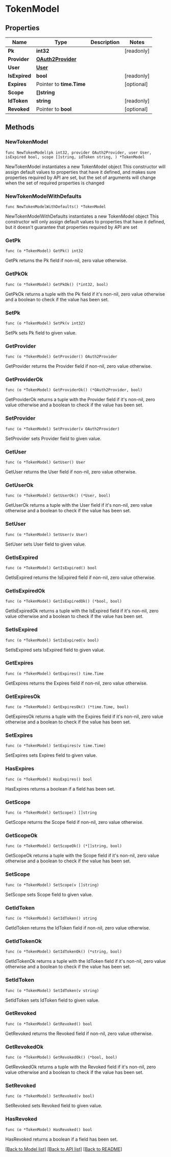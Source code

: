 # TokenModel

## Properties

Name | Type | Description | Notes
------------ | ------------- | ------------- | -------------
**Pk** | **int32** |  | [readonly] 
**Provider** | [**OAuth2Provider**](OAuth2Provider.md) |  | 
**User** | [**User**](User.md) |  | 
**IsExpired** | **bool** |  | [readonly] 
**Expires** | Pointer to **time.Time** |  | [optional] 
**Scope** | **[]string** |  | 
**IdToken** | **string** |  | [readonly] 
**Revoked** | Pointer to **bool** |  | [optional] 

## Methods

### NewTokenModel

`func NewTokenModel(pk int32, provider OAuth2Provider, user User, isExpired bool, scope []string, idToken string, ) *TokenModel`

NewTokenModel instantiates a new TokenModel object
This constructor will assign default values to properties that have it defined,
and makes sure properties required by API are set, but the set of arguments
will change when the set of required properties is changed

### NewTokenModelWithDefaults

`func NewTokenModelWithDefaults() *TokenModel`

NewTokenModelWithDefaults instantiates a new TokenModel object
This constructor will only assign default values to properties that have it defined,
but it doesn't guarantee that properties required by API are set

### GetPk

`func (o *TokenModel) GetPk() int32`

GetPk returns the Pk field if non-nil, zero value otherwise.

### GetPkOk

`func (o *TokenModel) GetPkOk() (*int32, bool)`

GetPkOk returns a tuple with the Pk field if it's non-nil, zero value otherwise
and a boolean to check if the value has been set.

### SetPk

`func (o *TokenModel) SetPk(v int32)`

SetPk sets Pk field to given value.


### GetProvider

`func (o *TokenModel) GetProvider() OAuth2Provider`

GetProvider returns the Provider field if non-nil, zero value otherwise.

### GetProviderOk

`func (o *TokenModel) GetProviderOk() (*OAuth2Provider, bool)`

GetProviderOk returns a tuple with the Provider field if it's non-nil, zero value otherwise
and a boolean to check if the value has been set.

### SetProvider

`func (o *TokenModel) SetProvider(v OAuth2Provider)`

SetProvider sets Provider field to given value.


### GetUser

`func (o *TokenModel) GetUser() User`

GetUser returns the User field if non-nil, zero value otherwise.

### GetUserOk

`func (o *TokenModel) GetUserOk() (*User, bool)`

GetUserOk returns a tuple with the User field if it's non-nil, zero value otherwise
and a boolean to check if the value has been set.

### SetUser

`func (o *TokenModel) SetUser(v User)`

SetUser sets User field to given value.


### GetIsExpired

`func (o *TokenModel) GetIsExpired() bool`

GetIsExpired returns the IsExpired field if non-nil, zero value otherwise.

### GetIsExpiredOk

`func (o *TokenModel) GetIsExpiredOk() (*bool, bool)`

GetIsExpiredOk returns a tuple with the IsExpired field if it's non-nil, zero value otherwise
and a boolean to check if the value has been set.

### SetIsExpired

`func (o *TokenModel) SetIsExpired(v bool)`

SetIsExpired sets IsExpired field to given value.


### GetExpires

`func (o *TokenModel) GetExpires() time.Time`

GetExpires returns the Expires field if non-nil, zero value otherwise.

### GetExpiresOk

`func (o *TokenModel) GetExpiresOk() (*time.Time, bool)`

GetExpiresOk returns a tuple with the Expires field if it's non-nil, zero value otherwise
and a boolean to check if the value has been set.

### SetExpires

`func (o *TokenModel) SetExpires(v time.Time)`

SetExpires sets Expires field to given value.

### HasExpires

`func (o *TokenModel) HasExpires() bool`

HasExpires returns a boolean if a field has been set.

### GetScope

`func (o *TokenModel) GetScope() []string`

GetScope returns the Scope field if non-nil, zero value otherwise.

### GetScopeOk

`func (o *TokenModel) GetScopeOk() (*[]string, bool)`

GetScopeOk returns a tuple with the Scope field if it's non-nil, zero value otherwise
and a boolean to check if the value has been set.

### SetScope

`func (o *TokenModel) SetScope(v []string)`

SetScope sets Scope field to given value.


### GetIdToken

`func (o *TokenModel) GetIdToken() string`

GetIdToken returns the IdToken field if non-nil, zero value otherwise.

### GetIdTokenOk

`func (o *TokenModel) GetIdTokenOk() (*string, bool)`

GetIdTokenOk returns a tuple with the IdToken field if it's non-nil, zero value otherwise
and a boolean to check if the value has been set.

### SetIdToken

`func (o *TokenModel) SetIdToken(v string)`

SetIdToken sets IdToken field to given value.


### GetRevoked

`func (o *TokenModel) GetRevoked() bool`

GetRevoked returns the Revoked field if non-nil, zero value otherwise.

### GetRevokedOk

`func (o *TokenModel) GetRevokedOk() (*bool, bool)`

GetRevokedOk returns a tuple with the Revoked field if it's non-nil, zero value otherwise
and a boolean to check if the value has been set.

### SetRevoked

`func (o *TokenModel) SetRevoked(v bool)`

SetRevoked sets Revoked field to given value.

### HasRevoked

`func (o *TokenModel) HasRevoked() bool`

HasRevoked returns a boolean if a field has been set.


[[Back to Model list]](../README.md#documentation-for-models) [[Back to API list]](../README.md#documentation-for-api-endpoints) [[Back to README]](../README.md)


